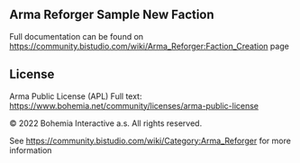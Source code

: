 Arma Reforger Sample New Faction
--------------------------------------------------------------------------------

Full documentation can be found on https://community.bistudio.com/wiki/Arma_Reforger:Faction_Creation page

## License
Arma Public License (APL)
Full text: https://www.bohemia.net/community/licenses/arma-public-license

© 2022 Bohemia Interactive a.s. All rights reserved.


See https://community.bistudio.com/wiki/Category:Arma_Reforger for more information
